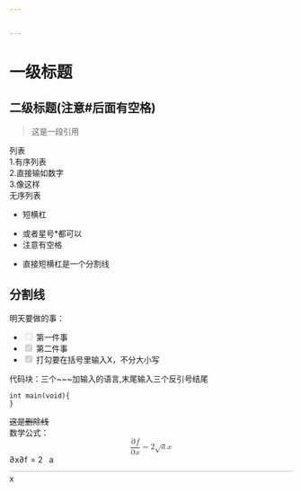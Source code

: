 ```yaml
---


---
```


<h1 id="一级标题"><span class="prefix"></span><span class="content">一级标题</span><span class="suffix"></span></h1>
<h2 id="二级标题注意后面有空格"><span class="prefix"></span><span class="content">二级标题(注意#后面有空格)</span><span class="suffix"></span></h2>
<blockquote>
<p>这是一段引用</p>
</blockquote>
<p>列表<br>
1.有序列表<br>
2.直接输如数字<br>
3.像这样<br>
无序列表</p>
<ul>
<li>短横杠</li>
</ul>
<ul>
<li>或者星号*都可以</li>
<li>注意有空格</li>
</ul>
<ul>
<li>直接短横杠是一个分割线</li>
</ul>
<h2 id="分割线"><span class="prefix"></span><span class="content">分割线</span><span class="suffix"></span></h2>
<p>明天要做的事：</p>
<ul>
<li class="task-list-item"><input type="checkbox" class="task-list-item-checkbox" disabled=""> 第一件事</li>
<li class="task-list-item"><input type="checkbox" class="task-list-item-checkbox" checked="true" disabled=""> 第二件事</li>
<li class="task-list-item"><input type="checkbox" class="task-list-item-checkbox" checked="true" disabled=""> 打勾要在括号里输入X，不分大小写</li>
</ul>
<p>代码块：三个~~~加输入的语言,末尾输入三个反引号结尾</p>
<pre class=" language-c"><code class="prism  language-c"><span class="token keyword">int</span> <span class="token function">main</span><span class="token punctuation">(</span><span class="token keyword">void</span><span class="token punctuation">)</span><span class="token punctuation">{</span>
<span class="token punctuation">}</span>   
</code></pre>
<p><s>这是删除线</s><br>
数学公式：<br>
<span class="katex--display"><span class="katex-display"><span class="katex"><span class="katex-mathml"><math xmlns="http://www.w3.org/1998/Math/MathML" display="block"><semantics><mrow><mfrac><mrow><mi mathvariant="normal">∂</mi><mi>f</mi></mrow><mrow><mi mathvariant="normal">∂</mi><mi>x</mi></mrow></mfrac><mo>=</mo><mn>2</mn><msqrt><mi>a</mi></msqrt><mi>x</mi></mrow><annotation encoding="application/x-tex">
\frac{\partial f}{\partial x} = 2\sqrt{a}x
</annotation></semantics></math></span><span class="katex-html" aria-hidden="true"><span class="base"><span class="strut" style="height: 2.0574em; vertical-align: -0.686em;"></span><span class="mord"><span class="mopen nulldelimiter"></span><span class="mfrac"><span class="vlist-t vlist-t2"><span class="vlist-r"><span class="vlist" style="height: 1.3714em;"><span class="" style="top: -2.314em;"><span class="pstrut" style="height: 3em;"></span><span class="mord"><span class="mord" style="margin-right: 0.0556em;">∂</span><span class="mord mathnormal">x</span></span></span><span class="" style="top: -3.23em;"><span class="pstrut" style="height: 3em;"></span><span class="frac-line" style="border-bottom-width: 0.04em;"></span></span><span class="" style="top: -3.677em;"><span class="pstrut" style="height: 3em;"></span><span class="mord"><span class="mord" style="margin-right: 0.0556em;">∂</span><span class="mord mathnormal" style="margin-right: 0.1076em;">f</span></span></span></span><span class="vlist-s">​</span></span><span class="vlist-r"><span class="vlist" style="height: 0.686em;"><span class=""></span></span></span></span></span><span class="mclose nulldelimiter"></span></span><span class="mspace" style="margin-right: 0.2778em;"></span><span class="mrel">=</span><span class="mspace" style="margin-right: 0.2778em;"></span></span><span class="base"><span class="strut" style="height: 1.04em; vertical-align: -0.1908em;"></span><span class="mord">2</span><span class="mord sqrt"><span class="vlist-t vlist-t2"><span class="vlist-r"><span class="vlist" style="height: 0.8492em;"><span class="svg-align" style="top: -3em;"><span class="pstrut" style="height: 3em;"></span><span class="mord" style="padding-left: 0.833em;"><span class="mord mathnormal">a</span></span></span><span class="" style="top: -2.8092em;"><span class="pstrut" style="height: 3em;"></span><span class="hide-tail" style="min-width: 0.853em; height: 1.08em;"><svg width="400em" height="1.08em" viewBox="0 0 400000 1080" preserveAspectRatio="xMinYMin slice"><path d="M95,702
c-2.7,0,-7.17,-2.7,-13.5,-8c-5.8,-5.3,-9.5,-10,-9.5,-14
c0,-2,0.3,-3.3,1,-4c1.3,-2.7,23.83,-20.7,67.5,-54
c44.2,-33.3,65.8,-50.3,66.5,-51c1.3,-1.3,3,-2,5,-2c4.7,0,8.7,3.3,12,10
s173,378,173,378c0.7,0,35.3,-71,104,-213c68.7,-142,137.5,-285,206.5,-429
c69,-144,104.5,-217.7,106.5,-221
l0 -0
c5.3,-9.3,12,-14,20,-14
H400000v40H845.2724
s-225.272,467,-225.272,467s-235,486,-235,486c-2.7,4.7,-9,7,-19,7
c-6,0,-10,-1,-12,-3s-194,-422,-194,-422s-65,47,-65,47z
M834 80h400000v40h-400000z"></path></svg></span></span></span><span class="vlist-s">​</span></span><span class="vlist-r"><span class="vlist" style="height: 0.1908em;"><span class=""></span></span></span></span></span><span class="mord mathnormal">x</span></span></span></span></span></span></p>

